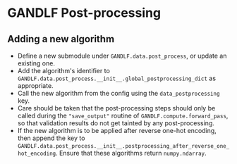# GANDLF Post-processing

## Adding a new algorithm

- Define a new submodule under `GANDLF.data.post_process`, or update an existing one.
- Add the algorithm's identifier to `GANDLF.data.post_process.__init__.global_postprocessing_dict` as appropriate.
- Call the new algorithm from the config using the `data_postprocessing` key.
- Care should be taken that the post-processing steps should only be called during the `"save_output"` routine of `GANDLF.compute.forward_pass`, so that validation results do not get tainted by any post-processing.
- If the new algorithm is to be applied after reverse one-hot encoding, then append the key to `GANDLF.data.post_process.__init__.postprocessing_after_reverse_one_hot_encoding`. Ensure that these algorithms return `numpy.ndarray`.
